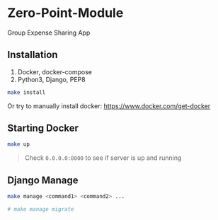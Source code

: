 # Zero-Point-Module

Group Expense Sharing App

## Installation

1. Docker, docker-compose
2. Python3, Django, PEP8

```Bash
make install
```

Or try to manually install docker: https://www.docker.com/get-docker

## Starting Docker

```Bash
make up
```

> Check `0.0.0.0:8000` to see if server is up and running

## Django Manage

```Bash
make manage <command1> <command2> ...

# make manage migrate
```
